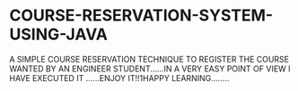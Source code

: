 # COURSE-RESERVATION-SYSTEM-USING-JAVA
 A SIMPLE COURSE RESERVATION TECHNIQUE TO REGISTER THE COURSE WANTED BY AN ENGINEER STUDENT......IN A VERY EASY POINT OF VIEW I HAVE EXECUTED IT ......ENJOY IT!!1HAPPY LEARNING........
